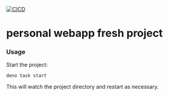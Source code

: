 [![CICD](https://github.com/bkosm/personal/actions/workflows/pipeline.yml/badge.svg)](https://github.com/bkosm/personal/actions/workflows/pipeline.yml)

# personal webapp fresh project

### Usage

Start the project:

```
deno task start
```

This will watch the project directory and restart as necessary.
